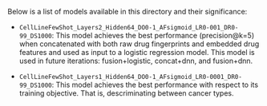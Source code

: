 Below is a list of models available in this directory and their significance:

- `CellLineFewShot_Layers2_Hidden64_DO0-1_AFsigmoid_LR0-001_DR0-99_DS1000`: This model achieves the best performance (precision@k=5) when concatenated with both raw drug fingerprints and embedded drug features and used as input to a logistic regression model. This model is used in future iterations: fusion+logistic, concat+dnn, and fusion+dnn.


- `CellLineFewShot_Layers1_Hidden64_DO0-1_AFsigmoid_LR0-0001_DR0-99_DS1000`: This model achieves the best performance with respect to its training objective. That is, descriminating between cancer types.
